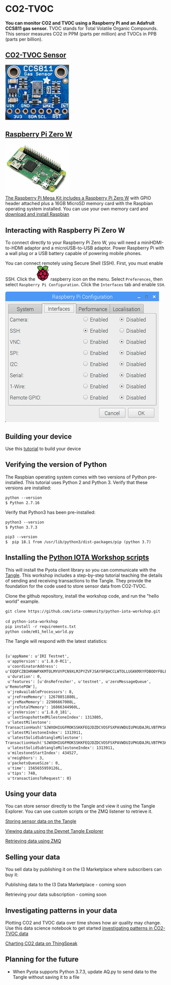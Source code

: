 # CO2-TVOC

<b>You can monitor CO2 and TVOC using a Raspberry Pi and an Adafruit CCS811 gas sensor.</b> TVOC stands for Total Volatile Organic Compounds. This sensor measures CO2 in PPM (parts per million) and TVOCs in PPB (parts per billion).


## <a  href="https://www.adafruit.com/product/3566?gclid=CjwKCAjw4NrpBRBsEiwAUcLcDC7rfEBlaclDQMmAmDsiB-NlT1wL61pWEKSJDLwR02b2QgCL3pEg2RoCNKAQAvD_BwE">CO2-TVOC Sensor<br>
<img src="images/ccs811.png" width=200></a>

## <a href="https://thepihut.com/collections/raspberry-pi/products/raspberry-pi-zero-w">Raspberry Pi Zero W
<img src="images/RasPiZeroHeader.jpg" width=200>
<br>The Raspberry Pi Mega Kit includes a Raspberry Pi Zero W</a> with GPIO header attached plus a 16GB MicroSD memory card with the Raspbian operating system installed.  You can use your own memory card and <a href="https://www.raspberrypi.org/downloads/raspbian/">download and install Raspbian</a> 

## Interacting with Raspberry Pi Zero W

To connect directly to your Raspberry Pi Zero W, you will need a miniHDMI-to-HDMI adaptor and a microUSB-to-USB adaptor.  Power Raspberry Pi with a wall plug or a USB battery capable of powering mobile phones.

You can connect remotely using Secure Shell (SSH).  First, you must enable SSH.  Click the <img src="images/raspberry.png" width=40> raspberry icon on the menu.  Select ```Preferences```, then select ```Raspberry Pi Configuration```.  Click the ```Interfaces``` tab and enable ```SSH```.  

![Window for enabling SSH as described in text](images/SSH.png)


## Building your device

Use this [tutorial](https://learn.adafruit.com/adafruit-ccs811-air-quality-sensor/raspberry-pi-wiring-test) to build your device


## Verifying the version of Python

The Raspbian operating system comes with two versions of Python pre-installed.  This tutorial uses Python 2 and Python 3.  Verify that these versions are installed:

```
python --version
$ Python 2.7.16
```

Verify that Python3 has been pre-installed:

```
python3 --version
$ Python 3.7.3
```

```
pip3 --version
$  pip 18.1 from /usr/lib/python3/dist-packages/pip (python 3.7)
```

## Installing the [Python IOTA Workshop scripts](https://github.com/iota-community/python-iota-workshop)

This will install the Pyota client library so you can communicate with the [Tangle](https://docs.iota.org/docs/dev-essentials/0.1/concepts/the-tangle).  This workshop includes a step-by-step tutorial teaching the details of sending and receiving transactions to the Tangle.  They provide the foundation for the code used to store sensor data from CO2-TVOC.

Clone the github repository, install the workshop code, and run the "hello world" example.

```
git clone https://github.com/iota-community/python-iota-workshop.git

cd python-iota-workshop
pip install -r requirements.txt
python code/e01_hello_world.py
```

The Tangle will respond with the latest statistics:

```

{u'appName': u'IRI Testnet',
 u'appVersion': u'1.8.0-RC1',
 u'coordinatorAddress': u'EQQFCZBIHRHWPXKMTOLMYUYPCN9XLMJPYZVFJSAY9FQHCCLWTOLLUGKKMXYFDBOOYFBLBI9WUEILGECYM',
 u'duration': 0,
 u'features': [u'dnsRefresher', u'testnet', u'zeroMessageQueue', u'RemotePOW'],
 u'jreAvailableProcessors': 8,
 u'jreFreeMemory': 12670851880L,
 u'jreMaxMemory': 22906667008L,
 u'jreTotalMemory': 16866344960L,
 u'jreVersion': u'1.8.0_181',
 u'lastSnapshottedMilestoneIndex': 1313805,
 u'latestMilestone': TransactionHash('SJWXOHIUGFMOKSSKKFEQJDZDCVOSFSXPAVWDUIUPKUDAJRLVBTPKSHYBAHAFVQAVIHOLKYVSCPCPFE999'),
 u'latestMilestoneIndex': 1313911,
 u'latestSolidSubtangleMilestone': TransactionHash('SJWXOHIUGFMOKSSKKFEQJDZDCVOSFSXPAVWDUIUPKUDAJRLVBTPKSHYBAHAFVQAVIHOLKYVSCPCPFE999'),
 u'latestSolidSubtangleMilestoneIndex': 1313911,
 u'milestoneStartIndex': 434527,
 u'neighbors': 3,
 u'packetsQueueSize': 0,
 u'time': 1565655959126L,
 u'tips': 748,
 u'transactionsToRequest': 0}
```

## Using your data

You can store sensor directly to the Tangle and view it using the Tangle Explorer.  You can use custom scripts or the ZMQ listener to retrieve it.

[Storing sensor data on the Tangle](co2-direct2Tangle.md)

[Viewing data using the Devnet Tangle Explorer](https://devnet.thetangle.org/)

[Retrieving data using ZMQ](https://github.com/NelsonPython/IoT-ZMQ-listener/blob/master/README.md)

## Selling your data

You sell data by publishing it on the I3 Marketplace where subscribers can buy it:

Publishing data to the I3 Data Marketplace - coming soon

Retrieving your data subscription - coming soon


## Investigating patterns in your data

Plotting CO2 and TVOC data over time shows how air quality may change.  Use this data science notebook to get started [investigating patterns in CO2-TVOC data](https://www.kaggle.com/nelsondata/los-angeles-air-quality)

[Charting CO2 data on ThingSpeak](https://thingspeak.com/channels/865249)

## Planning for the future

- When Pyota supports Python 3.7.3, update AQ.py to send data to the Tangle without saving it to a file
